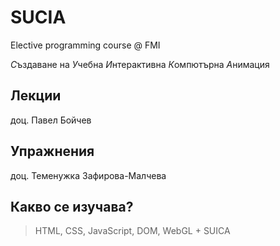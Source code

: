 # SUCIA
Elective programming course @ FMI

*С*ъздаване на *У*чебна *И*нтерактивна *К*омпютърна *А*нимация

## Лекции
доц. Павел Бойчев

## Упражнения
доц. Теменужка Зафирова-Малчева

## Какво се изучава? 

> HTML, CSS, JavaScript, DOM, WebGL + SUICA 

